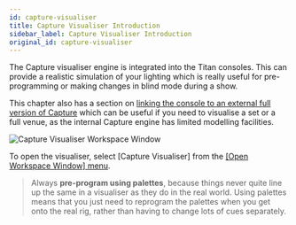 ```yaml
---
id: capture-visualiser
title: Capture Visualiser Introduction
sidebar_label: Capture Visualiser Introduction
original_id: capture-visualiser
---
```


The Capture visualiser engine is integrated into the Titan consoles.
This can provide a realistic simulation of your lighting which is really
useful for pre-programming or making changes in blind mode during a
show.

This chapter also has a section on [linking the console to an external
full version of Capture](capture-visualiser/linking-the-console-to-stand-alone-capture.md)
which can be useful if you need to visualise a set or a full venue, as the internal
Capture engine has limited modelling facilities.

![Capture Visualiser Workspace Window](/docs/images/Capture-Visualiser-Workspace-Window.png)

To open the visualiser, select \[Capture Visualiser\] from the [\[Open
Workspace Window\] menu](titan-basics/workspace-windows.md#shortcuts-to-open-workspace-windows).

> Always **pre-program using palettes**, because things never quite line up the same in a visualiser as they do in the real world. Using palettes means that you just need to reprogram the palettes when you get onto the real rig, rather than having to change lots of cues separately.